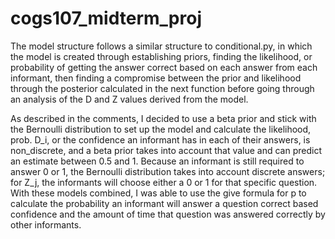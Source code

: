 # cogs107_midterm_proj

The model structure follows a similar structure to conditional.py, in which the model is created through establishing priors, finding the likelihood, or probability of getting the answer correct based on each answer from each informant, then finding a compromise between the prior and likelihood through the posterior calculated in the next function before going through an analysis of the D and Z values derived from the model. 

As described in the comments, I decided to use a beta prior and stick with the Bernoulli distribution to set up the model and calculate the likelihood, prob. D_i, or the confidence an informant has in each of their answers, is non_discrete, and a beta prior takes into account that value and can predict an estimate between 0.5 and 1. Because an informant is still required to answer 0 or 1, the Bernoulli distribution takes into account discrete answers; for Z_j, the informants will choose either a 0 or 1 for that specific question. With these models combined, I was able to use the give formula for p to calculate the probability an informant will answer a question correct based confidence and the amount of time that question was answered correctly by other informants. 

